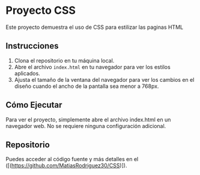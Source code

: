 # Proyecto CSS

Este proyecto demuestra el uso de CSS para estilizar las paginas HTML

## Instrucciones

1. Clona el repositorio en tu máquina local.
2. Abre el archivo `index.html` en tu navegador para ver los estilos aplicados.
3. Ajusta el tamaño de la ventana del navegador para ver los cambios en el diseño cuando el ancho de la pantalla sea menor a 768px.

## Cómo Ejecutar

Para ver el proyecto, simplemente abre el archivo index.html en un navegador web. No se requiere ninguna configuración adicional.

## Repositorio

Puedes acceder al código fuente y más detalles en el ([(https://github.com/MatiasRodriguez30/CSS)]).
